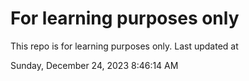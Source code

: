 # For learning purposes only
This repo is for learning purposes only.
Last updated at

Sunday, December 24, 2023 8:46:14 AM

